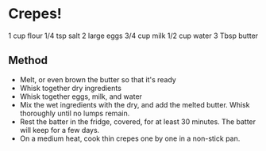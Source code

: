 # Crepes!


1 cup flour
1/4 tsp salt
2 large eggs
3/4 cup milk
1/2 cup water
3 Tbsp butter

## Method

- Melt, or even brown the butter so that it's ready
- Whisk together dry ingredients
- Whisk together eggs, milk, and water
- Mix the wet ingredients with the dry, and add the melted butter. Whisk thoroughly until no lumps remain.
- Rest the batter in the fridge, covered, for at least 30 minutes. The batter will keep for a few days.
- On a medium heat, cook thin crepes one by one in a non-stick pan.


